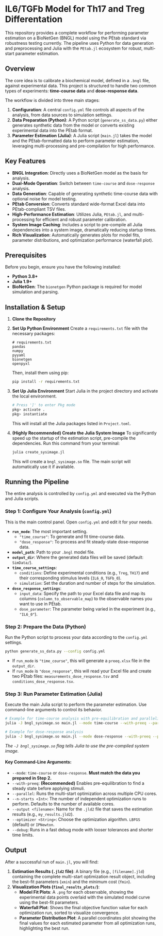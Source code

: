 # IL6/TGFb Model for Th17 and Treg Differentation

This repository provides a complete workflow for performing parameter estimation on a BioNetGen (BNGL) model using the PEtab standard via robustness testing currently. The pipeline uses Python for data generation and preprocessing and Julia with the `PEtab.jl` ecosystem for robust, multi-start parameter estimation.

## Overview

The core idea is to calibrate a biochemical model, defined in a `.bngl` file, against experimental data. This project is structured to handle two common types of experiments: **time-course data** and **dose-response data**.

The workflow is divided into three main stages:

1.  **Configuration**: A central `config.yml` file controls all aspects of the analysis, from data sources to simulation settings.
2.  **Data Preparation (Python)**: A Python script (`generate_ss_data.py`) either generates synthetic data from the model or converts existing experimental data into the PEtab format.
3.  **Parameter Estimation (Julia)**: A Julia script (`main.jl`) takes the model and the PEtab-formatted data to perform parameter estimation, leveraging multi-processing and pre-compilation for high performance.

## Key Features

  * **BNGL Integration**: Directly uses a BioNetGen model as the basis for analysis.
  * **Dual-Mode Operation**: Switch between `time-course` and `dose-response` analysis.
  * **Data Generation**: Capable of generating synthetic time-course data with optional noise for model testing.
  * **PEtab Conversion**: Converts standard wide-format Excel data into PEtab-compliant TSV files.
  * **High-Performance Estimation**: Utilizes Julia, `PEtab.jl`, and multi-processing for efficient and robust parameter calibration.
  * **System Image Caching**: Includes a script to pre-compile all Julia dependencies into a system image, dramatically reducing startup times.
  * **Rich Visualization**: Automatically generates plots for model fits, parameter distributions, and optimization performance (waterfall plot).

## Prerequisites

Before you begin, ensure you have the following installed:

  * **Python 3.8+**
  * **Julia 1.9+**
  * **BioNetGen**: The `bionetgen` Python package is required for model simulation and parsing.

## Installation & Setup

1.  **Clone the Repository**

2.  **Set Up Python Environment**
    Create a `requirements.txt` file with the necessary packages:

    ```text
    # requirements.txt
    pandas
    numpy
    pyyaml
    bionetgen
    openpyxl
    ```

    Then, install them using pip:

    ```bash
    pip install -r requirements.txt
    ```

3.  **Set Up Julia Environment**
    Start Julia in the project directory and activate the local environment.

    ```julia
    # Press ']' to enter Pkg mode
    pkg> activate .
    pkg> instantiate
    ```

    This will install all the Julia packages listed in `Project.toml`.

4.  **(Highly Recommended) Create the Julia System Image**
    To significantly speed up the startup of the estimation script, pre-compile the dependencies. Run this command from your terminal:

    ```bash
    julia create_sysimage.jl
    ```

    This will create a `bngl_sysimage.so` file. The main script will automatically use it if available.

## Running the Pipeline

The entire analysis is controlled by `config.yml` and executed via the Python and Julia scripts.

### Step 1: Configure Your Analysis (`config.yml`)

This is the main control panel. Open `config.yml` and edit it for your needs.

  * **`run_mode`**: The most important setting.
      * `"time_course"`: To generate and fit time-course data.
      * `"dose_response"`: To process and fit steady-state dose-response data.
  * **`model_path`**: Path to your `.bngl` model file.
  * **`output_dir`**: Where the generated data files will be saved (default: `SimData/`).
  * **`time_course_settings`**:
      * `conditions`: Define experimental conditions (e.g., `Treg`, `TH17`) and their corresponding stimulus levels (`IL6_0`, `TGFb_0`).
      * `simulation`: Set the duration and number of steps for the simulation.
  * **`dose_response_settings`**:
      * `input_data`: Specify the path to your Excel data file and map its columns (`column_to_observable_map`) to the observable names you want to use in PEtab.
      * `dose_parameter`: The parameter being varied in the experiment (e.g., `"IL6_0"`).

### Step 2: Prepare the Data (Python)

Run the Python script to process your data according to the `config.yml` settings.

```bash
python generate_ss_data.py --config config.yml
```

  * If `run_mode` is `"time_course"`, this will generate a `preeq.xlsx` file in the `output_dir`.
  * If `run_mode` is `"dose_response"`, this will read your Excel file and create two PEtab files: `measurements_dose_response.tsv` and `conditions_dose_response.tsv`.

### Step 3: Run Parameter Estimation (Julia)

Execute the main Julia script to perform the parameter estimation. Use command-line arguments to control its behavior.

```bash
# Example for time-course analysis with pre-equilibration and parallelism
julia -J bngl_sysimage.so main.jl --mode time-course --with-preeq --parallel

# Example for dose-response analysis
julia -J bngl_sysimage.so main.jl --mode dose-response --with-preeq --parallel --n-starts 20
```

*The `-J bngl_sysimage.so` flag tells Julia to use the pre-compiled system image.*

#### Key Command-Line Arguments:

  * `--mode`: `time-course` or `dose-response`. **Must match the data you prepared in Step 2.**
  * `--with-preeq`: **(Recommended)** Enables pre-equilibration to find a steady state before applying stimuli.
  * `--parallel`: Runs the multi-start optimization across multiple CPU cores.
  * `--n-starts <Int>`: The number of independent optimization runs to perform. Defaults to the number of available cores.
  * `--output <filename>`: Name for the `.jld2` file that saves the estimation results (e.g., `my_results.jld2`).
  * `--optimizer <String>`: Choose the optimization algorithm. `LBFGS` (default) or `IPNewton`.
  * `--debug`: Runs in a fast debug mode with looser tolerances and shorter time limits.


## Output

After a successful run of `main.jl`, you will find:

1.  **Estimation Results (`.jld2` file)**: A binary file (e.g., `[filename].jld`) containing the complete multi-start optimization result object, including the best-fit parameters (`xmin`) and the minimum cost (`fmin`).
2.  **Visualization Plots (`final_results_plots/`)**:
      * **Model Fit Plots**: A `.png` for each observable, showing the experimental data points overlaid with the simulated model curve using the best-fit parameters.
      * **Waterfall Plot**: Shows the final objective function value for each optimization run, sorted to visualize convergence.
      * **Parameter Distribution Plot**: A parallel coordinates plot showing the final values for each estimated parameter from all optimization runs, highlighting the best run.
